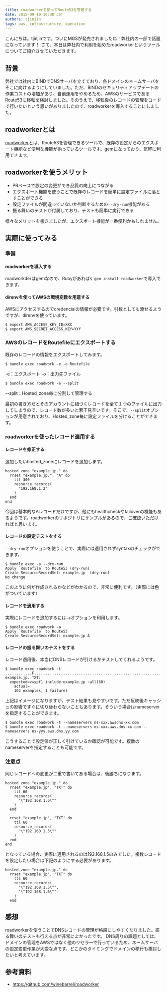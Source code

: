 ```yaml
---
title: roadworkerを使ってRoute53を管理する
date: 2015-09-10 16:30 JST
authors: tjinjin
tags: aws, infrastructure, operation
---
```


こんにちは。tjinjinです。ついにMGSが発売されましたね！弊社内の一部で話題になっています！
さて、本日は弊社内で利用を始めたroadworkerというツールについてご紹介させていただきます。

<!--more-->

## 背景
弊社では社内にBINDでDNSサーバを立てており、各ドメインのネームサーバをそこに向けるようにしていました。ただ、BINDのセキュリティアップデートの作業コストの増加があり、自前運用をやめるため、AWSのサービスであるRoute53に移転を検討しました。そのうえで、移転後のレコードの管理をコードで行いたいという思いがありましたので、roadworkerを導入することにしました。

## roadworkerとは
[roadworker](https://github.com/winebarrel/roadworker)とは、Route53を管理できるツールで、既存の設定からのエクスポート機能など便利な機能が揃っているツールです。gemになっており、気軽に利用できます。

## roadworkerを使うメリット
* PRベースで設定の変更ができ品質の向上につながる
* エクスポート機能を使うことで既存のレコードを簡単に設定ファイルに落とすことができる
* 設定ファイルが間違っていないか判断するための`--dry-run`機能がある
* 振る舞いのテストが付属しており、テストも簡単に実行できる

様々なメリットを書きましたが、エクスポート機能が一番便利かもしれません。

## 実際に使ってみる
### 準備
#### roadworkerを導入する
roadworkderはgemなので、Rubyがあれば`$ gem install roadworker`で導入できます。

#### direnvを使ってAWSの環境変数を用意する
AWSにアクセスするのでcredencialの情報が必要です。引数としても渡せるようですが、direnvを使っています。

```
$ export AWS_ACCESS_KEY_ID=XXX
$ export AWS_SECRET_ACCESS_KEY=YYY
```

### AWSのレコードをRoutefileにエクスポートする

既存のレコードの情報をエクスポートしてみます。

```
$ bundle exec roadwork -e -o Routefile
```
-e：エクスポート
-o：出力先ファイル

```
$ bundle exec roadwork -e --split
```
--split：Hosted_zone毎に分割して管理する

最初の書き方だとそのアカウントに紐づくレコードを全て１つのファイルに出力してしまうので、レコード数が多いと若干見辛いです。そこで、`--split`オプションが用意されており、Hosted_zone毎に設定ファイルを分けることができます。

### roadworkerを使ったレコード適用する
#### レコードを修正する

追加したいhosted_zoneにレコードを追加します。

```
hosted_zone "example.jp." do
  rrset "example.jp.", "A" do
    ttl 300
    resource_records(
      "192.168.1.2"
    )
  end
end
```

今回は基本的なAレコードだけですが、他にもhealthcheckやfailoverの機能もあるようです。roadworkerのリポジトリにサンプルがあるので、ご確認いただければと思います。



#### レコードの設定テストをする

`--dry-run`オプションを使うことで、実際には適用されずsyntaxのチェックができます。

```
$ bundle exec -a --dry-run
Apply `Routefile` to Route53 (dry-run)
Create ResourceRecordSet: example.jp  (dry-run)
No change
```
このように何が作成されるかなどがわかるので、非常に便利です。（実際には色がついています）

#### レコードを適用する

実際にレコードを追加するには`-a`オプションを利用します。

```
$ bundle exec roadwork -a
Apply `Routefile` to Route53
Create ResourceRecordSet: example.jp A
```

#### レコードの振る舞いのテストをする
レコード適用後、本当にDNSレコードが引けるかテストしてくれるようです。

```
$ bundle exec roadwork -t
............F.........................................................................................
example.jp. TXT:
  expected=v=spf1 include:example.jp ~all(60)
    actual=
    102 examples, 1 failure)
```

上記はイメージになりますが、テスト結果も見やすいです。ただ反映後キャッシュの影響ですぐに切り替わらないこともあります。そういう場合はnameserverを指定することができます。

```
$ bundle exec roadwork -t --nameservers ns-xxx.awsdns-xx.com
$ bundle exec roadwork -t --nameservers ns-xxx.aws.dns-xx.com --nameservers ns-yyy.aws.dns.yy.com
```

こうすることで設定値が正しく引けているか確認が可能です。複数のnameserverを指定することも可能です。

### 注意点
同じレコードへの変更が二重で書いてある場合は、後勝ちになります。

```
hosted_zone "example.jp." do
  rrset "example.jp", "TXT" do
    ttl 60
    resource_records(
      "\"192.168.1.6\""
    )
  end

  rrset "example.jp", "TXT" do
    ttl 60
    resource_records(
      "\"192.168.1.5\""
    )
  end
end

```

となっている場合、実際に適用されるのは192.168.1.5のみでした。複数レコードを設定したい場合は下記のようにする必要があります。

```
hosted_zone "example.jp." do
  rrset "example.jp", "TXT" do
    ttl 60
    resource_records(
      "\"192.168.1.5\"",
      "\"192.168.1.6\""
    )
  end
```

## 感想
roadworkerを使うことでDNSレコードの管理が格段にしやすくなりました。振る舞いのテストも行える点が非常によかったです。
DNS周りの課題としては、ドメインの管理をAWSではなく他のリセラーで行っているため、ネームサーバの設定変更作業が大変な点です。どこかのタイミングでドメインの移行も検討したいと考えています。


## 参考資料
* https://github.com/winebarrel/roadworker

